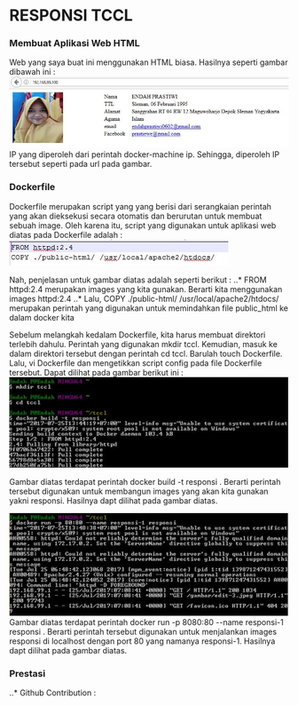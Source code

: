 # RESPONSI TCCL

### Membuat Aplikasi Web HTML

Web yang saya buat ini menggunakan HTML biasa. Hasilnya seperti gambar dibawah ini :
![hasil.JPG](https://github.com/endahprastiwi/responsitccl/blob/master/hasil.JPG)
IP yang diperoleh dari perintah docker-machine ip. Sehingga, diperoleh IP tersebut seperti pada url pada gambar.

### Dockerfile
Dockerfile merupakan script yang yang berisi dari serangkaian perintah yang akan dieksekusi secara otomatis dan berurutan untuk membuat sebuah image. Oleh karena itu, script yang digunakan untuk aplikasi web diatas pada Dockerfile adalah :
![3.JPG](https://github.com/endahprastiwi/responsitccl/blob/master/3.JPG)

Nah, penjelasan untuk gambar diatas adalah seperti berikut :
..* FROM httpd:2.4 merupakan images yang kita gunakan. Berarti kita menggunakan images httpd:2.4
..* Lalu, COPY ./public-html/ /usr/local/apache2/htdocs/ merupakan perintah yang digunakan untuk memindahkan file public_html ke dalam docker kita

Sebelum melangkah kedalam Dockerfile, kita harus membuat direktori terlebih dahulu. Perintah yang digunakan mkdir tccl. Kemudian, masuk ke dalam direktori tersebut dengan perintah cd tccl. Barulah touch Dockerfile. Lalu, vi Dockerfile dan mengetikkan script config pada file Dockerfile tersebut. Dapat dilihat pada gambar berikut ini :
![1.JPG](https://github.com/endahprastiwi/responsitccl/blob/master/1.JPG)

Gambar diatas terdapat perintah docker build -t responsi . Berarti perintah tersebut digunakan untuk membangun images yang akan kita gunakan yakni responsi. Hasilnya dapt dilihat pada gambar diatas.

![2.JPG](https://github.com/endahprastiwi/responsitccl/blob/master/2.JPG)
Gambar diatas terdapat perintah docker run -p 8080:80 --name responsi-1 responsi . Berarti perintah tersebut digunakan untuk menjalankan images responsi di localhost dengan port 80 yang namanya responsi-1. Hasilnya dapt dilihat pada gambar diatas.



### Prestasi
..* Github Contribution :



